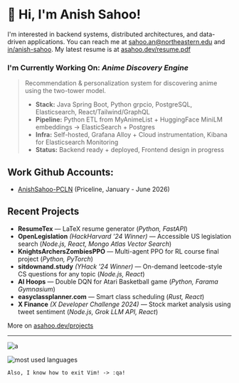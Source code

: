# 👋 Hi, I'm Anish Sahoo! 

I'm interested in backend systems, distributed architectures, and data-driven applications.
You can reach me at [sahoo.an@northeastern.edu](mailto:sahoo.an@northeastern.edu) and [in/anish-sahoo](https://linkedin.com/in/anish-sahoo). My latest resume is at [asahoo.dev/resume.pdf](asahoo.dev/resume.pdf)

### I'm Currently Working On: *Anime Discovery Engine*
> Recommendation & personalization system for discovering anime using the two-tower model.
> - **Stack:** Java Spring Boot, Python grpcio, PostgreSQL, Elasticsearch, React/Tailwind/GraphQL
> - **Pipeline:** Python ETL from MyAnimeList + HuggingFace MiniLM embeddings → ElasticSearch + Postgres
> - **Infra:** Self-hosted, Grafana Alloy + Cloud instrumentation, Kibana for Elasticsearch Monitoring
> - **Status:** Backend ready + deployed, Frontend design in progress

## Work Github Accounts:
- [AnishSahoo-PCLN](https://github.com/AnishSahoo-PCLN) (Priceline, January - June 2026)  

## Recent Projects  
- **ResumeTex** — LaTeX resume generator (_Python, FastAPI_)  
- **OpenLegislation** _(HackHarvard '24 Winner)_ — Accessible US legislation search (_Node.js, React, Mongo Atlas Vector Search_)
- **KnightsArchersZombiesPPO** — Multi-agent PPO for RL course final project (_Python, PyTorch_)  
- **sitdownand.study** _(YHack '24 Winner)_ — On-demand leetcode-style CS questions for any topic (_Node.js, React_)  
- **AI Hoops** — Double DQN for Atari Basketball game (_Python, Farama Gymnasium_)  
- **easyclassplanner.com** — Smart class scheduling (_Rust, React_)  
- **X Finance** _(X Developer Challenge 2024)_ — Stock market analysis using tweet sentiment (_Node.js, Grok LLM API, React_)  

More on [asahoo.dev/projects](https://asahoo.dev/projects)  

---
<!---
anish-sahoo/anish-sahoo is a ✨ special ✨ repository because its `README.md` (this file) appears on your GitHub profile.
You can click the Preview link to take a look at your changes.
--->

<!---
![most used languages](https://github-readme-stats.vercel.app/api/top-langs/?username=anish-sahoo&theme=react&hide_border=true&count_private=true&include_all_commits=true&langs_count=20&layout=compact)
--->

![a](https://github-profile-summary-cards.vercel.app/api/cards/profile-details?username=anish-sahoo&theme=react)

![most used languages](https://github-readme-stats-anish-sahoo.vercel.app/api/top-langs/?username=anish-sahoo&theme=react&hide_border=true&count_private=true&include_all_commits=true&langs_count=40&layout=compact&card_width=334&hide=HLSL,ShaderLab,C%23,Jupyter+Notebook,Objective-C%2B%2B,Ruby,Objective-C,lua)


```
Also, I know how to exit Vim! -> :qa!
```
